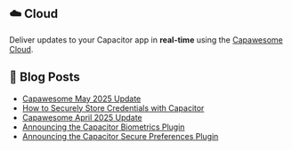 <!--
# Capawesome

**Here are some ideas to get you started:**

🙋‍♀️ A short introduction - what is your organization all about?
🌈 Contribution guidelines - how can the community get involved?
👩‍💻 Useful resources - where can the community find your docs? Is there anything else the community should know?
🍿 Fun facts - what does your team eat for breakfast?
🧙 Remember, you can do mighty things with the power of [Markdown](https://docs.github.com/github/writing-on-github/getting-started-with-writing-and-formatting-on-github/basic-writing-and-formatting-syntax)
-->

## ☁️ Cloud

Deliver updates to your Capacitor app in **real-time** using the [Capawesome Cloud](https://cloud.capawesome.io/).

## 📕  Blog Posts

<!-- BLOG-POST-LIST:START -->
- [Capawesome May 2025 Update](https://capawesome.io/blog/2025-may-update/)
- [How to Securely Store Credentials with Capacitor](https://capawesome.io/blog/how-to-securely-store-credentials-with-capacitor/)
- [Capawesome April 2025 Update](https://capawesome.io/blog/2025-april-update/)
- [Announcing the Capacitor Biometrics Plugin](https://capawesome.io/blog/announcing-the-capacitor-biometrics-plugin/)
- [Announcing the Capacitor Secure Preferences Plugin](https://capawesome.io/blog/announcing-the-capacitor-secure-preferences-plugin/)
<!-- BLOG-POST-LIST:END -->
